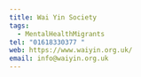 ```yaml
---
title: Wai Yin Society
tags:
  - MentalHealthMigrants
tel: "01618330377 "
web: https://www.waiyin.org.uk/
email: info@waiyin.org.uk
---
```

